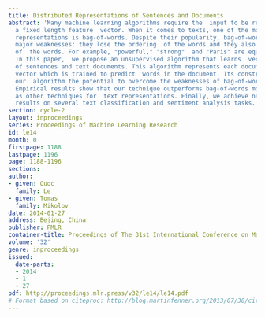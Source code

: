 ```yaml
---
title: Distributed Representations of Sentences and Documents
abstract: 'Many machine learning algorithms require the  input to be represented as
  a fixed length feature  vector. When it comes to texts, one of the most  common
  representations is bag-of-words. Despite their popularity, bag-of-words models have  two
  major weaknesses: they lose the ordering  of the words and they also ignore semantics
  of  the words. For example, "powerful," "strong"  and "Paris" are equally distant.
  In this paper,  we propose an unsupervised algorithm that learns  vector representations
  of sentences and text documents. This algorithm represents each document by a dense
  vector which is trained to predict  words in the document. Its construction gives
  our  algorithm the potential to overcome the weaknesses of bag-of-words models.
  Empirical results show that our technique outperforms bag-of-words models as well
  as other techniques for  text representations. Finally, we achieve new  state-of-the-art
  results on several text classification and sentiment analysis tasks.'
section: cycle-2
layout: inproceedings
series: Proceedings of Machine Learning Research
id: le14
month: 0
firstpage: 1188
lastpage: 1196
page: 1188-1196
sections: 
author:
- given: Quoc
  family: Le
- given: Tomas
  family: Mikolov
date: 2014-01-27
address: Bejing, China
publisher: PMLR
container-title: Proceedings of The 31st International Conference on Machine Learning
volume: '32'
genre: inproceedings
issued:
  date-parts:
  - 2014
  - 1
  - 27
pdf: http://proceedings.mlr.press/v32/le14/le14.pdf
# Format based on citeproc: http://blog.martinfenner.org/2013/07/30/citeproc-yaml-for-bibliographies/
---
```

